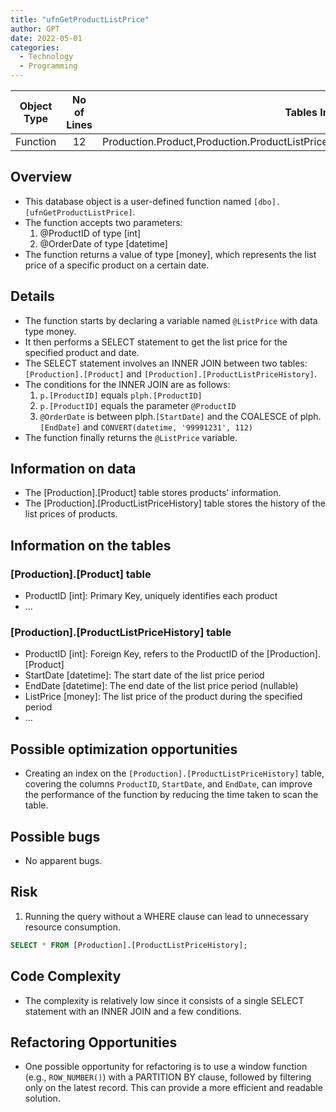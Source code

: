 ```yaml
---
title: "ufnGetProductListPrice"
author: GPT
date: 2022-05-01
categories:
  - Technology
  - Programming
---
```


| Object Type   |       No of Lines      |  Tables Involved |
|----------|:-------------:|------:|
| Function |  12 | Production.Product,Production.ProductListPriceHistory |

## Overview
- This database object is a user-defined function named `[dbo].[ufnGetProductListPrice]`.
- The function accepts two parameters:
    1. @ProductID of type [int]
    2. @OrderDate of type [datetime]
- The function returns a value of type [money], which represents the list price of a specific product on a certain date.

## Details
- The function starts by declaring a variable named `@ListPrice` with data type money.
- It then performs a SELECT statement to get the list price for the specified product and date.
- The SELECT statement involves an INNER JOIN between two tables: `[Production].[Product]` and `[Production].[ProductListPriceHistory]`.
- The conditions for the INNER JOIN are as follows:
    1. `p.[ProductID]` equals `plph.[ProductID]`
    2. `p.[ProductID]` equals the parameter `@ProductID`
    3. `@OrderDate` is between plph.`[StartDate]` and the COALESCE of plph.`[EndDate]` and `CONVERT(datetime, '99991231', 112)`
- The function finally returns the `@ListPrice` variable.

## Information on data
- The [Production].[Product] table stores products' information.
- The [Production].[ProductListPriceHistory] table stores the history of the list prices of products.

## Information on the tables
### [Production].[Product] table
- ProductID [int]: Primary Key, uniquely identifies each product
- ...

### [Production].[ProductListPriceHistory] table
- ProductID [int]: Foreign Key, refers to the ProductID of the [Production].[Product]
- StartDate [datetime]: The start date of the list price period
- EndDate [datetime]: The end date of the list price period (nullable)
- ListPrice [money]: The list price of the product during the specified period
- ...

## Possible optimization opportunities
- Creating an index on the `[Production].[ProductListPriceHistory]` table, covering the columns `ProductID`, `StartDate`, and `EndDate`, can improve the performance of the function by reducing the time taken to scan the table.

## Possible bugs
- No apparent bugs.

## Risk
1. Running the query without a WHERE clause can lead to unnecessary resource consumption.

```sql
SELECT * FROM [Production].[ProductListPriceHistory];
```

## Code Complexity
- The complexity is relatively low since it consists of a single SELECT statement with an INNER JOIN and a few conditions.

## Refactoring Opportunities
- One possible opportunity for refactoring is to use a window function (e.g., `ROW_NUMBER()`) with a PARTITION BY clause, followed by filtering only on the latest record. This can provide a more efficient and readable solution.